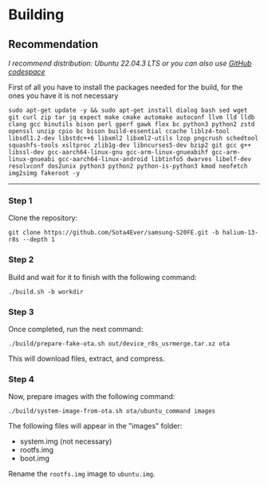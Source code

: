 # Building

## Recommendation

*I recommend distribution: Ubuntu 22.04.3 LTS*
*or you can also use [GitHub codespace](https://github.com/features/codespaces)*

First of all you have to install the packages needed for the build, for the ones you have it is not necessary

```
sudo apt-get update -y && sudo apt-get install dialog bash sed wget git curl zip tar jq expect make cmake automake autoconf llvm lld lldb clang gcc binutils bison perl gperf gawk flex bc python3 python2 zstd openssl unzip cpio bc bison build-essential ccache liblz4-tool libsdl1.2-dev libstdc++6 libxml2 libxml2-utils lzop pngcrush schedtool squashfs-tools xsltproc zlib1g-dev libncurses5-dev bzip2 git gcc g++ libssl-dev gcc-aarch64-linux-gnu gcc-arm-linux-gnueabihf gcc-arm-linux-gnueabi gcc-aarch64-linux-android libtinfo5 dwarves libelf-dev resolvconf dos2unix python3 python2 python-is-python3 kmod neofetch img2simg fakeroot -y
```
----------------------

### Step 1
Clone the repository:
```
git clone https://github.com/Sota4Ever/samsung-S20FE.git -b halium-13-r8s --depth 1
```

### Step 2
Build and wait for it to finish with the following command:
```
./build.sh -b workdir
```

### Step 3
Once completed, run the next command:
```
./build/prepare-fake-ota.sh out/device_r8s_usrmerge.tar.xz ota
```

This will download files, extract, and compress.

### Step 4
Now, prepare images with the following command:
```
./build/system-image-from-ota.sh ota/ubuntu_command images
```

The following files will appear in the "images" folder:

 - system.img (not necessary)
 - rootfs.img            
 - boot.img

Rename the `rootfs.img` image to `ubuntu.img`.
